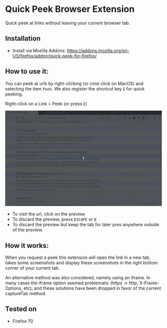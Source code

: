 # Quick Peek Browser Extension

Quick peek at links without leaving your 
current browser tab. 

## Installation
- Install via Mozilla Addons: https://addons.mozilla.org/en-US/firefox/addon/quick-peek-for-firefox/

## How to use it:

You can peek at urls by right-clicking (or cmd-click on MacOS) and selecting the item `Peek`. We also register the shortcut key `E` for quick peeking.

Right-click on a Link > Peek (or press `E`)

![](docs/video.gif)

- To visit the url, click on the preview
- To discard the preview, press `ESCAPE` or `Q`
- To discard the preview but keep the tab for later
pres anywhere outside of the preview.


## How it works:
When you request a peek this extension will open
the link in a new tab, takes some screenshots and
display these screenshots in the right bottom corner
of your current tab.

An alternative method was also considered, namely
using an iframe. In many cases the iframe option seemed problematic (https -> http, X-Frame-Options, etc), and these solutions have been dropped in favor
of the current captureTab method. 

## Tested on
- Firefox 70



